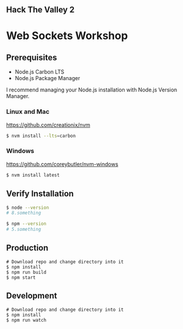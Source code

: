 ## Hack The Valley 2

# Web Sockets Workshop

## Prerequisites

* Node.js Carbon LTS
* Node.js Package Manager

I recommend managing your Node.js installation with Node.js Version Manager.

### Linux and Mac

https://github.com/creationix/nvm

```bash
$ nvm install --lts=carbon
```

### Windows

https://github.com/coreybutler/nvm-windows

```bash
$ nvm install latest
```

## Verify Installation

```bash
$ node --version
# 8.something

$ npm --version
# 5.something
```

## Production

```
# Download repo and change directory into it
$ npm install
$ npm run build
$ npm start
```

## Development

```
# Download repo and change directory into it
$ npm install
$ npm run watch
```
